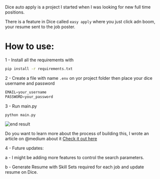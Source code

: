 Dice auto apply is a project I started when I was looking for new full time positions.

There is a feature in Dice called `easy apply` where you just click adn boom, your resume sent to the job poster.

# How to use:
1 - Install all the requirements with 
```bash
pip install -r requirements.txt
```

2 - Create a file with name `.env` on yor project folder then place your dice username and password
```python
EMAIL=your_username
PASSWORD=your_password
```

3 - Run main.py
```bash
python main.py
```

![end result](https://miro.medium.com/max/1400/1*9_6Gom2wBL78VfAeLoHQrQ.gif)

Do you want to learn more about the process of building this, I wrote an article on @medium about it
[Check it out here](https://medium.com/@hnahli/how-to-automate-job-application-using-python-case-study-5cab4225a856)

4 - Future updates:

a - I might be adding more features to control the search parameters.

b - Generate Resume with Skill Sets required for each job and update resume on Dice.
